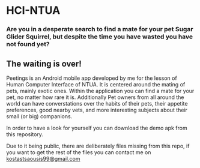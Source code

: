 # HCI-NTUA

### Are you in a desperate search to find a mate for your pet Sugar Glider Squirrel, but despite the time you have wasted you have not found yet?

## The waiting is over!

Peetings is an Android mobile app developed by me for the lesson of Human Computer Interface of NTUA.
It is centered around the mating of pets, mainly exotic ones.
Within the application you can find a mate for your pet, no matter how rare it is.
Additionally Pet owners from all around the world can have converstations over the habits of their pets, their appetite preferences, good nearby vets, and more interesting subjects about their small (or big) companions.

In order to have a look for yourself you can download the demo apk from this repository.

Due to it being public, there are deliberately files missing from this repo, if you want to get the rest of the files you can contact me on kostastsaousis99@gmail.com
